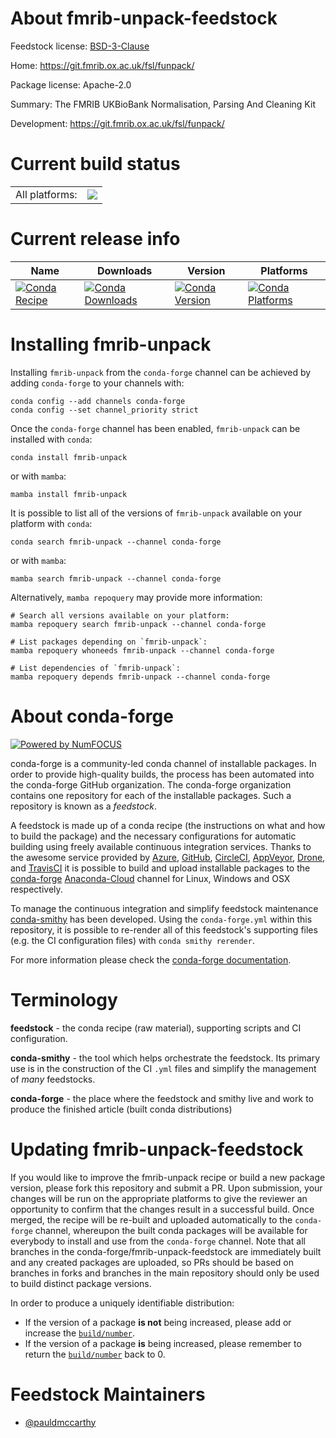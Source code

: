 About fmrib-unpack-feedstock
============================

Feedstock license: [BSD-3-Clause](https://github.com/conda-forge/fmrib-unpack-feedstock/blob/main/LICENSE.txt)

Home: https://git.fmrib.ox.ac.uk/fsl/funpack/

Package license: Apache-2.0

Summary: The FMRIB UKBioBank Normalisation, Parsing And Cleaning Kit

Development: https://git.fmrib.ox.ac.uk/fsl/funpack/

Current build status
====================


<table><tr><td>All platforms:</td>
    <td>
      <a href="https://dev.azure.com/conda-forge/feedstock-builds/_build/latest?definitionId=6720&branchName=main">
        <img src="https://dev.azure.com/conda-forge/feedstock-builds/_apis/build/status/fmrib-unpack-feedstock?branchName=main">
      </a>
    </td>
  </tr>
</table>

Current release info
====================

| Name | Downloads | Version | Platforms |
| --- | --- | --- | --- |
| [![Conda Recipe](https://img.shields.io/badge/recipe-fmrib--unpack-green.svg)](https://anaconda.org/conda-forge/fmrib-unpack) | [![Conda Downloads](https://img.shields.io/conda/dn/conda-forge/fmrib-unpack.svg)](https://anaconda.org/conda-forge/fmrib-unpack) | [![Conda Version](https://img.shields.io/conda/vn/conda-forge/fmrib-unpack.svg)](https://anaconda.org/conda-forge/fmrib-unpack) | [![Conda Platforms](https://img.shields.io/conda/pn/conda-forge/fmrib-unpack.svg)](https://anaconda.org/conda-forge/fmrib-unpack) |

Installing fmrib-unpack
=======================

Installing `fmrib-unpack` from the `conda-forge` channel can be achieved by adding `conda-forge` to your channels with:

```
conda config --add channels conda-forge
conda config --set channel_priority strict
```

Once the `conda-forge` channel has been enabled, `fmrib-unpack` can be installed with `conda`:

```
conda install fmrib-unpack
```

or with `mamba`:

```
mamba install fmrib-unpack
```

It is possible to list all of the versions of `fmrib-unpack` available on your platform with `conda`:

```
conda search fmrib-unpack --channel conda-forge
```

or with `mamba`:

```
mamba search fmrib-unpack --channel conda-forge
```

Alternatively, `mamba repoquery` may provide more information:

```
# Search all versions available on your platform:
mamba repoquery search fmrib-unpack --channel conda-forge

# List packages depending on `fmrib-unpack`:
mamba repoquery whoneeds fmrib-unpack --channel conda-forge

# List dependencies of `fmrib-unpack`:
mamba repoquery depends fmrib-unpack --channel conda-forge
```


About conda-forge
=================

[![Powered by
NumFOCUS](https://img.shields.io/badge/powered%20by-NumFOCUS-orange.svg?style=flat&colorA=E1523D&colorB=007D8A)](https://numfocus.org)

conda-forge is a community-led conda channel of installable packages.
In order to provide high-quality builds, the process has been automated into the
conda-forge GitHub organization. The conda-forge organization contains one repository
for each of the installable packages. Such a repository is known as a *feedstock*.

A feedstock is made up of a conda recipe (the instructions on what and how to build
the package) and the necessary configurations for automatic building using freely
available continuous integration services. Thanks to the awesome service provided by
[Azure](https://azure.microsoft.com/en-us/services/devops/), [GitHub](https://github.com/),
[CircleCI](https://circleci.com/), [AppVeyor](https://www.appveyor.com/),
[Drone](https://cloud.drone.io/welcome), and [TravisCI](https://travis-ci.com/)
it is possible to build and upload installable packages to the
[conda-forge](https://anaconda.org/conda-forge) [Anaconda-Cloud](https://anaconda.org/)
channel for Linux, Windows and OSX respectively.

To manage the continuous integration and simplify feedstock maintenance
[conda-smithy](https://github.com/conda-forge/conda-smithy) has been developed.
Using the ``conda-forge.yml`` within this repository, it is possible to re-render all of
this feedstock's supporting files (e.g. the CI configuration files) with ``conda smithy rerender``.

For more information please check the [conda-forge documentation](https://conda-forge.org/docs/).

Terminology
===========

**feedstock** - the conda recipe (raw material), supporting scripts and CI configuration.

**conda-smithy** - the tool which helps orchestrate the feedstock.
                   Its primary use is in the construction of the CI ``.yml`` files
                   and simplify the management of *many* feedstocks.

**conda-forge** - the place where the feedstock and smithy live and work to
                  produce the finished article (built conda distributions)


Updating fmrib-unpack-feedstock
===============================

If you would like to improve the fmrib-unpack recipe or build a new
package version, please fork this repository and submit a PR. Upon submission,
your changes will be run on the appropriate platforms to give the reviewer an
opportunity to confirm that the changes result in a successful build. Once
merged, the recipe will be re-built and uploaded automatically to the
`conda-forge` channel, whereupon the built conda packages will be available for
everybody to install and use from the `conda-forge` channel.
Note that all branches in the conda-forge/fmrib-unpack-feedstock are
immediately built and any created packages are uploaded, so PRs should be based
on branches in forks and branches in the main repository should only be used to
build distinct package versions.

In order to produce a uniquely identifiable distribution:
 * If the version of a package **is not** being increased, please add or increase
   the [``build/number``](https://docs.conda.io/projects/conda-build/en/latest/resources/define-metadata.html#build-number-and-string).
 * If the version of a package **is** being increased, please remember to return
   the [``build/number``](https://docs.conda.io/projects/conda-build/en/latest/resources/define-metadata.html#build-number-and-string)
   back to 0.

Feedstock Maintainers
=====================

* [@pauldmccarthy](https://github.com/pauldmccarthy/)

